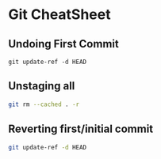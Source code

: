 # Git CheatSheet

## Undoing First Commit

```base
git update-ref -d HEAD
```

## Unstaging all

```bash
git rm --cached . -r
```

## Reverting first/initial commit

```bash
git update-ref -d HEAD
```
